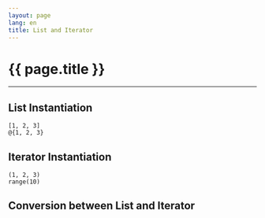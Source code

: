 ```yaml
---
layout: page
lang: en
title: List and Iterator
---
```


# {{ page.title }}
----------------

## List Instantiation

    [1, 2, 3]
    @{1, 2, 3}

## Iterator Instantiation

    (1, 2, 3)
    range(10)


## Conversion between List and Iterator
